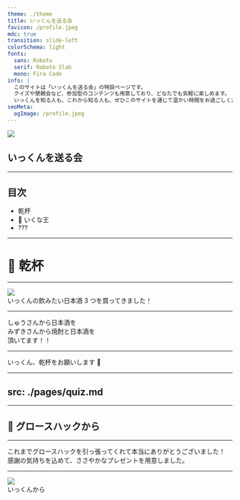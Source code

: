 ```yaml
---
theme: ./theme
title: いっくんを送る会
favicon: /profile.jpeg
mdc: true
transition: slide-left
colorSchema: light
fonts:
  sans: Roboto
  serif: Roboto Slab
  mono: Fira Code
info: |
  このサイトは「いっくんを送る会」の特設ページです。
  クイズや懇親会など、参加型のコンテンツも用意しており、どなたでも気軽に楽しめます。
  いっくんを知る人も、これから知る人も、ぜひこのサイトを通じて温かい時間をお過ごしください！
seoMeta:
  ogImage: /profile.jpeg
---
```


<div class="flex flex-col items-center">
  <img src="/profile.jpeg" class="w-[280px] h-auto rounded-lg"/>
  <h2>
    いっくんを送る会
  </h2>
</div>

---

## 目次

<ul class="relative">
<li>乾杯</li>
<li>👑 いくな王</li>
<li>???</li>
</ul>

---

# 🍶 乾杯

---

<img src="/select-sake.jpeg" class="w-[600px] h-[400px] object-cover rounded-lg mb-10">
<div class="font-bold text-[50px]">
いっくんの飲みたい日本酒 3 つを買ってきました！
</div>

---

<div class="leading-[2.4]">
<span class="text-7xl font-bold">しゅうさん</span>から<span class="text-6xl font-bold">日本酒</span>を
<br/>
<span class="text-7xl font-bold">みずきさん</span>から<span class="text-6xl font-bold">焼酎</span>と<span class="text-6xl font-bold">日本酒</span>を
<br/>
頂いてます！！
</div>

---

<div class="text-7xl font-bold text-center my-10">
  いっくん、乾杯をお願いします 🍶
</div>

---
src: ./pages/quiz.md
---

---

## 🎁 グロースハックから

---

<div class="text-4xl font-semibold leading-[1.8]">
これまでグロースハックを引っ張ってくれて本当にありがとうございました！
<br/>
感謝の気持ちを込めて、ささやかなプレゼントを用意しました。
</div>


---

<img src="/profile.jpeg" class="w-[250px] h-auto rounded-lg mb-6">
<div class="text-5xl font-bold">
  いっくんから
</div>
